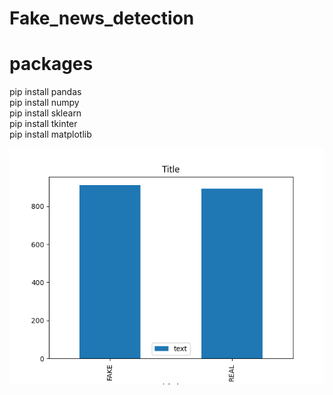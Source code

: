 # Fake_news_detection


# packages
pip install pandas<br />
pip install numpy<br />
pip install sklearn<br />
pip install tkinter<br />
pip install matplotlib<br />

<img src="bar.png">
